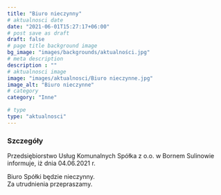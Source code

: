 ```yaml
---
title: "Biuro nieczynny"
# aktualnosci date
date: "2021-06-01T15:27:17+06:00"
# post save as draft
draft: false
# page title background image
bg_image: "images/backgrounds/aktualności.jpg"
# meta description
description : ""
# aktualnosci image
image: "images/aktualnosci/Biuro nieczynne.jpg"
image_alt: "Biuro nieczynne"
# category
category: "Inne"

# type
type: "aktualnosci"
---
```


### Szczegóły

Przedsiębiorstwo Usług Komunalnych Spółka z o.o. w Bornem Sulinowie informuje, iż dnia 04.06.2021 r.

Biuro Spółki będzie nieczynny.  
Za utrudnienia przepraszamy.
